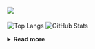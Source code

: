 ![](https://komarev.com/ghpvc/?username=chck&color=blueviolet)

<p align="left"> 
  <img alt="Top Langs" align="center" height="150" src="https://github-readme-stats-nine-umber-51.vercel.app/api/top-langs/?username=chck&layout=compact&count_private=true&show_icons=true&show_icons=true&theme=buefy" />
  <img alt="GitHub Stats" align="center" height="150" src="https://github-readme-stats-nine-umber-51.vercel.app/api?username=chck&count_private=true&show_icons=true&show_icons=true&theme=buefy" />
</p>

<details>
  <summary><b>Read more</b></summary>
  <br>

  <!--START_SECTION:waka-->
**🐱 My GitHub Data** 

> 📦 74.8 kB Used in GitHub's Storage 
 > 
> 🏆 825 Contributions in the Year 2023
 > 
> 💼 Opted to Hire
 > 
> 📜 134 Public Repositories 
 > 
> 🔑 19 Private Repositories 
 > 
**I'm a Night 🦉** 

```text
🌞 Morning                1286 commits        ████░░░░░░░░░░░░░░░░░░░░░   15.92 % 
🌆 Daytime                2070 commits        ██████░░░░░░░░░░░░░░░░░░░   25.63 % 
🌃 Evening                2219 commits        ███████░░░░░░░░░░░░░░░░░░   27.47 % 
🌙 Night                  2502 commits        ████████░░░░░░░░░░░░░░░░░   30.98 % 
```
📅 **I'm Most Productive on Monday** 

```text
Monday                   1795 commits        ██████░░░░░░░░░░░░░░░░░░░   22.22 % 
Tuesday                  1664 commits        █████░░░░░░░░░░░░░░░░░░░░   20.60 % 
Wednesday                1156 commits        ████░░░░░░░░░░░░░░░░░░░░░   14.31 % 
Thursday                 1460 commits        █████░░░░░░░░░░░░░░░░░░░░   18.08 % 
Friday                   814 commits         ███░░░░░░░░░░░░░░░░░░░░░░   10.08 % 
Saturday                 395 commits         █░░░░░░░░░░░░░░░░░░░░░░░░   04.89 % 
Sunday                   793 commits         ██░░░░░░░░░░░░░░░░░░░░░░░   09.82 % 
```


📊 **This Week I Spent My Time On** 

```text
💬 Programming Languages: 
Other                    37 hrs 52 mins      ████████████████████████░   96.04 % 
Python                   36 mins             ░░░░░░░░░░░░░░░░░░░░░░░░░   01.55 % 
Markdown                 27 mins             ░░░░░░░░░░░░░░░░░░░░░░░░░   01.16 % 
Bash                     10 mins             ░░░░░░░░░░░░░░░░░░░░░░░░░   00.46 % 
INI                      6 mins              ░░░░░░░░░░░░░░░░░░░░░░░░░   00.27 % 

🔥 Editors: 
Chrome                   37 hrs 50 mins      ████████████████████████░   95.95 % 
Neovim                   36 mins             ░░░░░░░░░░░░░░░░░░░░░░░░░   01.54 % 
PyCharm                  34 mins             ░░░░░░░░░░░░░░░░░░░░░░░░░   01.45 % 
Obsidian                 21 mins             ░░░░░░░░░░░░░░░░░░░░░░░░░   00.93 % 
VS Code                  3 mins              ░░░░░░░░░░░░░░░░░░░░░░░░░   00.13 % 
```

**I Mostly Code in Python** 

```text
Python                   42 repos            ████████░░░░░░░░░░░░░░░░░   33.07 % 
Jupyter Notebook         21 repos            ████░░░░░░░░░░░░░░░░░░░░░   16.54 % 
Rust                     7 repos             █░░░░░░░░░░░░░░░░░░░░░░░░   05.51 % 
Shell                    3 repos             █░░░░░░░░░░░░░░░░░░░░░░░░   02.36 % 
Astro                    1 repo              ░░░░░░░░░░░░░░░░░░░░░░░░░   00.79 % 
```



**Timeline**

![Lines of Code chart](https://raw.githubusercontent.com/chck/chck/main/assets/bar_graph.png)


 Last Updated on 2023-11-01 01:27 UTC
<!--END_SECTION:waka-->
</details>

